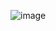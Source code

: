 ![image](https://github.com/jimenezleslie45/Examen-final-programaci-n-lll/assets/140137175/724eeb4b-f1bb-46e5-9f83-3e3f6cdc0215)

